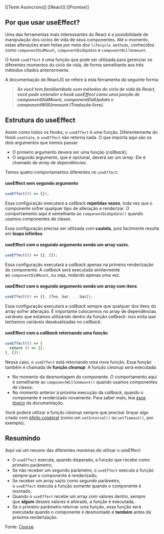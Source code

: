 [[Teste Assincrono]]
[[React]]
[[Promise]]

## Por que usar useEffect?

Uma das ferramentas mais interessantes do React é a possibilidade de manipulação dos ciclos de vida de seus componentes. Até o momento, estas alterações eram feitas por meio dos `lifecycle methods`, conhecidos como `componentDidMount`, `componentDidUpdate` e `componentWillUnmount`.

O hook `useEffect` é uma função que pode ser utilizada para gerenciar os diferentes momentos do ciclo de vida, de forma semelhante aos três métodos citados anteriormente.

A documentação do ReactJS se refere à esta ferramenta da seguinte forma:

> **_Se você tem familiaridade com métodos de ciclo de vida de React, você pode entender o hook useEffect como uma junção de componentDidMount, componentDidUpdate e componentWillUnmount (Tradução livre)._**

## Estrutura do useEffect

Assim como todos os Hooks, o `useEffect` é uma função. Diferentemente do Hook `useState`, o `useEffect` não retorna nada. O que importa aqui são os dois argumentos que iremos passar:

-   O primeiro argumento deverá ser uma função (_callback_);
-   O segundo argumento, que é opcional, deverá ser um _array_. Ele é chamado de _array de dependências_.

Temos quatro comportamentos diferentes no `useEffect`:

#### useEffect sem segundo argumento


```jsx
useEffect(() => {});
```

Essa configuração executará a _callback_ **repetidas vezes**, toda vez que o componente sofrer qualquer tipo de alteração e renderizar. O comportamento aqui é semelhante ao `componentDidUpdate()` quando usamos componentes de classe.

Essa configuração precisa ser utilizada com **cautela**, pois facilmente resulta em **loops infinitos**.


#### useEffect com o segundo argumento sendo um array vazio.

```jsx
useEffect(() => {}, []);
```

Essa configuração executará a _callback_ apenas na primeira renderização do componente. A _callback_ será executada similarmente ao `componentDidMount`, ou seja, rodando apenas uma vez.


#### useEffect com o segundo argumento sendo um array com itens

```jsx
useEffect(() => {}, [foo, bar, ...baz]);
```

Essa configuração executará a _callback_ sempre que qualquer dos itens do array sofrer alteração. É importante colocarmos no array de dependências variáveis que estamos utilizando dentro da função _callback_: isso evita que tenhamos variáveis desatualizadas no _callback_.


#### useEffect com a _callback_ retornando uma função

```jsx
useEffect(() => {
  return () => {};
}, []);
```


Nessa caso, o `useEffect` está retornando uma nova função. Essa função também é chamada de **função _cleanup_**. A função _cleanup_ será executada:

-   No momento da desmontagem do componente. O comportamento aqui é semelhante ao `componentWillUnmount()` quando usamos componentes de classe;
-   No momento anterior à próxima execução da _callback_, quando o componente é renderizado novamente. Para saber mais, leia [esse tópico](https://beta.reactjs.org/apis/react/useEffect#my-cleanup-logic-runs-even-though-my-component-didnt-unmount) da documentação.

Você poderá utilizar a função _cleanup_ sempre que precisar limpar algo criado com [efeito colateral](https://beta.reactjs.org/learn/keeping-components-pure#side-effects-unintended-consequences) (como um `setInterval()` ou `setTimeout()`, por exemplo).

## Resumindo

Aqui vai um resumo das diferentes maneiras de utilizar o useEffect:

-   O `useEffect` executa, quando disparado, a função que recebe como primeiro parâmetro;
-   Se não receber um segundo parâmetro, o `useEffect` executa a função sempre que o componente é renderizado;
-   Se receber um array vazio como segundo parâmetro, o `useEffect` executa a função somente quando o componente é montado;
-   Quando o `useEffect` recebe um array com valores dentro, sempre que **algum** desses valores é alterado, a função é executada;
-   Se o primeiro parâmetro retornar uma função, essa função será executada quando o componente é desmontado e **também** antes da próxima renderização.

Fonte: [Course](https://app.betrybe.com/learn/course/5e938f69-6e32-43b3-9685-c936530fd326/module/095ebb0d-1932-4d37-933b-9e1d721646fb/section/94fad02a-cf1d-4277-871d-1553af1aded4/day/8afaccae-ee94-4334-9d10-2f51359f061f/lesson/aa8c353d-4971-433b-9678-c8940e18a463)
